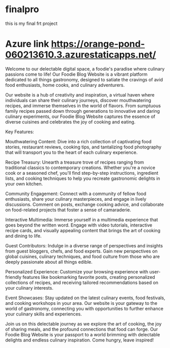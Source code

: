# finalpro
this is my final frt project
# Azure link https://orange-pond-060213610.3.azurestaticapps.net/
Welcome to our delectable digital space, a foodie's paradise where culinary passions come to life! Our Foodie Blog Website is a vibrant platform dedicated to all things gastronomy, designed to satiate the cravings of avid food enthusiasts, home cooks, and culinary adventurers.

Our website is a hub of creativity and inspiration, a virtual haven where individuals can share their culinary journeys, discover mouthwatering recipes, and immerse themselves in the world of flavors. From sumptuous family recipes passed down through generations to innovative and daring culinary experiments, our Foodie Blog Website captures the essence of diverse cuisines and celebrates the joy of cooking and eating.

Key Features:

Mouthwatering Content: Dive into a rich collection of captivating food stories, restaurant reviews, cooking tips, and tantalizing food photography that will transport you to the heart of each culinary experience.

Recipe Treasury: Unearth a treasure trove of recipes ranging from traditional classics to contemporary creations. Whether you're a novice cook or a seasoned chef, you'll find step-by-step instructions, ingredient lists, and cooking techniques to help you recreate gastronomic delights in your own kitchen.

Community Engagement: Connect with a community of fellow food enthusiasts, share your culinary masterpieces, and engage in lively discussions. Comment on posts, exchange cooking advice, and collaborate on food-related projects that foster a sense of camaraderie.

Interactive Multimedia: Immerse yourself in a multimedia experience that goes beyond the written word. Engage with video tutorials, interactive recipe cards, and visually appealing content that brings the art of cooking and dining to life.

Guest Contributors: Indulge in a diverse range of perspectives and insights from guest bloggers, chefs, and food experts. Gain new perspectives on global cuisines, culinary techniques, and food culture from those who are deeply passionate about all things edible.

Personalized Experience: Customize your browsing experience with user-friendly features like bookmarking favorite posts, creating personalized collections of recipes, and receiving tailored recommendations based on your culinary interests.

Event Showcases: Stay updated on the latest culinary events, food festivals, and cooking workshops in your area. Our website is your gateway to the world of gastronomy, connecting you with opportunities to further enhance your culinary skills and experiences.

Join us on this delectable journey as we explore the art of cooking, the joy of sharing meals, and the profound connections that food can forge. Our Foodie Blog Website is your passport to a world brimming with delectable delights and endless culinary inspiration. Come hungry, leave inspired!
